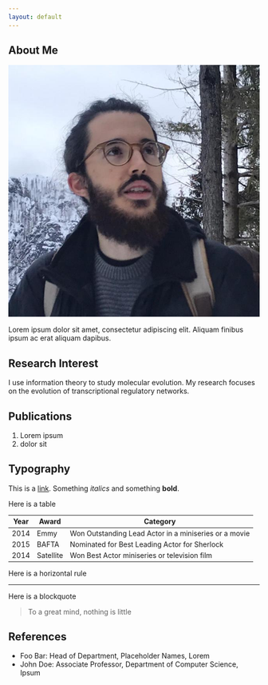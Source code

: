 ```yaml
---
layout: default
---
```


## About Me

<img class="profile-picture" src="profile_picture_mountain.jpg">

Lorem ipsum dolor sit amet, consectetur adipiscing elit. Aliquam finibus ipsum ac erat aliquam dapibus.

## Research Interest

I use information theory to study molecular evolution. My research focuses on the evolution of transcriptional regulatory networks.


## Publications

1. Lorem ipsum
2. dolor sit

## Typography

This is a [link](http://google.com). Something *italics* and something **bold**.

Here is a table

Year | Award | Category
-----|-------|--------
2014 | Emmy  | Won Outstanding Lead Actor in a miniseries or a movie
2015 | BAFTA | Nominated for Best Leading Actor for Sherlock
2014 | Satellite | Won Best Actor miniseries or television film

Here is a horizontal rule

---

Here is a blockquote

> To a great mind, nothing is little

## References

* Foo Bar: Head of Department, Placeholder Names, Lorem
* John Doe: Associate Professor, Department of Computer Science, Ipsum

